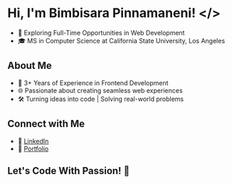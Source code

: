 # Hi, I'm Bimbisara Pinnamaneni! </>

- 💼 Exploring Full-Time Opportunities in Web Development
- 🎓 MS in Computer Science at California State University, Los Angeles

## About Me

- 🚀 3+ Years of Experience in Frontend Development
- 🌐 Passionate about creating seamless web experiences
- 🛠️ Turning ideas into code | Solving real-world problems

## Connect with Me

- 🔗 [LinkedIn](https://www.linkedin.com/in/bimbisara13/)
- 🔗 [Portfolio](https://bimbisara.dev)

## Let's Code With Passion! 🚀
